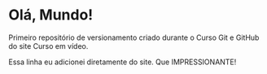 # Olá, Mundo!
 Primeiro repositório de versionamento criado durante o Curso Git e GitHub do site Curso em vídeo.

Essa linha eu adicionei diretamente do site. Que IMPRESSIONANTE!

